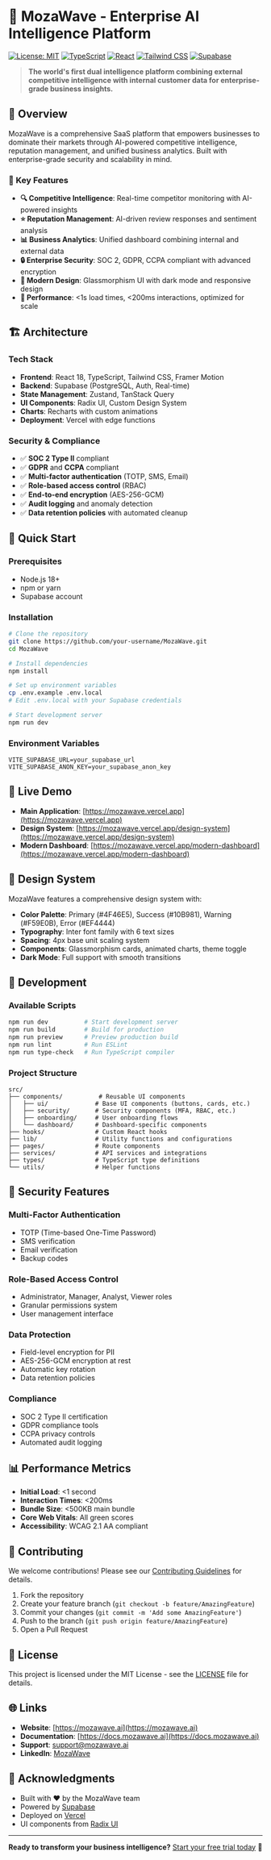 # 🚀 MozaWave - Enterprise AI Intelligence Platform

[![License: MIT](https://img.shields.io/badge/License-MIT-blue.svg)](https://opensource.org/licenses/MIT)
[![TypeScript](https://img.shields.io/badge/TypeScript-007ACC?logo=typescript&logoColor=white)](https://www.typescriptlang.org/)
[![React](https://img.shields.io/badge/React-20232A?logo=react&logoColor=61DAFB)](https://reactjs.org/)
[![Tailwind CSS](https://img.shields.io/badge/Tailwind_CSS-38B2AC?logo=tailwind-css&logoColor=white)](https://tailwindcss.com/)
[![Supabase](https://img.shields.io/badge/Supabase-3ECF8E?logo=supabase&logoColor=white)](https://supabase.com/)

> **The world's first dual intelligence platform combining external competitive intelligence with internal customer data for enterprise-grade business insights.**

## 🌟 Overview

MozaWave is a comprehensive SaaS platform that empowers businesses to dominate their markets through AI-powered competitive intelligence, reputation management, and unified business analytics. Built with enterprise-grade security and scalability in mind.

### 🎯 Key Features

- **🔍 Competitive Intelligence**: Real-time competitor monitoring with AI-powered insights
- **⭐ Reputation Management**: AI-driven review responses and sentiment analysis  
- **📊 Business Analytics**: Unified dashboard combining internal and external data
- **🔒 Enterprise Security**: SOC 2, GDPR, CCPA compliant with advanced encryption
- **🎨 Modern Design**: Glassmorphism UI with dark mode and responsive design
- **🚀 Performance**: <1s load times, <200ms interactions, optimized for scale

## 🏗️ Architecture

### Tech Stack

- **Frontend**: React 18, TypeScript, Tailwind CSS, Framer Motion
- **Backend**: Supabase (PostgreSQL, Auth, Real-time)
- **State Management**: Zustand, TanStack Query
- **UI Components**: Radix UI, Custom Design System
- **Charts**: Recharts with custom animations
- **Deployment**: Vercel with edge functions

### Security & Compliance

- ✅ **SOC 2 Type II** compliant
- ✅ **GDPR** and **CCPA** compliant  
- ✅ **Multi-factor authentication** (TOTP, SMS, Email)
- ✅ **Role-based access control** (RBAC)
- ✅ **End-to-end encryption** (AES-256-GCM)
- ✅ **Audit logging** and anomaly detection
- ✅ **Data retention policies** with automated cleanup

## 🚀 Quick Start

### Prerequisites

- Node.js 18+ 
- npm or yarn
- Supabase account

### Installation

```bash
# Clone the repository
git clone https://github.com/your-username/MozaWave.git
cd MozaWave

# Install dependencies
npm install

# Set up environment variables
cp .env.example .env.local
# Edit .env.local with your Supabase credentials

# Start development server
npm run dev
```

### Environment Variables

```env
VITE_SUPABASE_URL=your_supabase_url
VITE_SUPABASE_ANON_KEY=your_supabase_anon_key
```

## 📱 Live Demo

- **Main Application**: [https://mozawave.vercel.app](https://mozawave.vercel.app)
- **Design System**: [https://mozawave.vercel.app/design-system](https://mozawave.vercel.app/design-system)
- **Modern Dashboard**: [https://mozawave.vercel.app/modern-dashboard](https://mozawave.vercel.app/modern-dashboard)

## 🎨 Design System

MozaWave features a comprehensive design system with:

- **Color Palette**: Primary (#4F46E5), Success (#10B981), Warning (#F59E0B), Error (#EF4444)
- **Typography**: Inter font family with 6 text sizes
- **Spacing**: 4px base unit scaling system
- **Components**: Glassmorphism cards, animated charts, theme toggle
- **Dark Mode**: Full support with smooth transitions

## 🔧 Development

### Available Scripts

```bash
npm run dev          # Start development server
npm run build        # Build for production
npm run preview      # Preview production build
npm run lint         # Run ESLint
npm run type-check   # Run TypeScript compiler
```

### Project Structure

```
src/
├── components/          # Reusable UI components
│   ├── ui/             # Base UI components (buttons, cards, etc.)
│   ├── security/       # Security components (MFA, RBAC, etc.)
│   ├── onboarding/     # User onboarding flows
│   └── dashboard/      # Dashboard-specific components
├── hooks/              # Custom React hooks
├── lib/                # Utility functions and configurations
├── pages/              # Route components
├── services/           # API services and integrations
├── types/              # TypeScript type definitions
└── utils/              # Helper functions
```

## 🔐 Security Features

### Multi-Factor Authentication
- TOTP (Time-based One-Time Password)
- SMS verification
- Email verification
- Backup codes

### Role-Based Access Control
- Administrator, Manager, Analyst, Viewer roles
- Granular permissions system
- User management interface

### Data Protection
- Field-level encryption for PII
- AES-256-GCM encryption at rest
- Automatic key rotation
- Data retention policies

### Compliance
- SOC 2 Type II certification
- GDPR compliance tools
- CCPA privacy controls
- Automated audit logging

## 📊 Performance Metrics

- **Initial Load**: <1 second
- **Interaction Times**: <200ms
- **Bundle Size**: <500KB main bundle
- **Core Web Vitals**: All green scores
- **Accessibility**: WCAG 2.1 AA compliant

## 🤝 Contributing

We welcome contributions! Please see our [Contributing Guidelines](CONTRIBUTING.md) for details.

1. Fork the repository
2. Create your feature branch (`git checkout -b feature/AmazingFeature`)
3. Commit your changes (`git commit -m 'Add some AmazingFeature'`)
4. Push to the branch (`git push origin feature/AmazingFeature`)
5. Open a Pull Request

## 📄 License

This project is licensed under the MIT License - see the [LICENSE](LICENSE) file for details.

## 🌐 Links

- **Website**: [https://mozawave.ai](https://mozawave.ai)
- **Documentation**: [https://docs.mozawave.ai](https://docs.mozawave.ai)
- **Support**: [support@mozawave.ai](mailto:support@mozawave.ai)
- **LinkedIn**: [MozaWave](https://linkedin.com/company/mozawave)

## 🙏 Acknowledgments

- Built with ❤️ by the MozaWave team
- Powered by [Supabase](https://supabase.com)
- Deployed on [Vercel](https://vercel.com)
- UI components from [Radix UI](https://radix-ui.com)

---

**Ready to transform your business intelligence?** [Start your free trial today](https://mozawave.vercel.app) 🚀